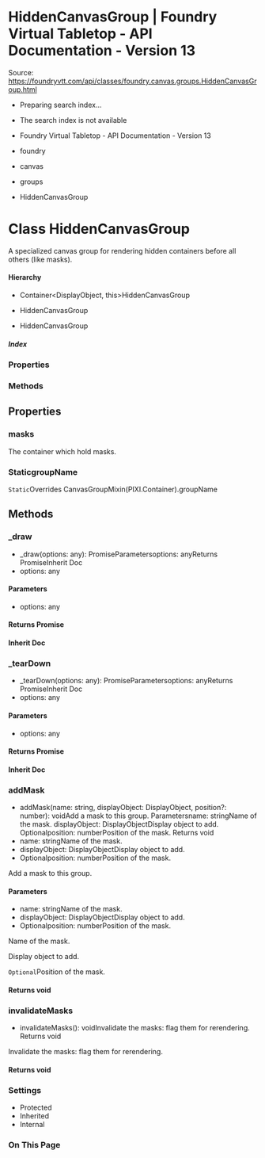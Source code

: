 # HiddenCanvasGroup | Foundry Virtual Tabletop - API Documentation - Version 13

Source: https://foundryvtt.com/api/classes/foundry.canvas.groups.HiddenCanvasGroup.html

- Preparing search index...
- The search index is not available

- Foundry Virtual Tabletop - API Documentation - Version 13
- foundry
- canvas
- groups
- HiddenCanvasGroup


# Class HiddenCanvasGroup

A specialized canvas group for rendering hidden containers before all others (like masks).


#### Hierarchy

- Container<DisplayObject, this>HiddenCanvasGroup
- HiddenCanvasGroup

- HiddenCanvasGroup


##### Index


### Properties


### Methods


## Properties


### masks

The container which hold masks.


### StaticgroupName

`Static`Overrides CanvasGroupMixin(PIXI.Container).groupName


## Methods


### _draw

- _draw(options: any): Promise<void>Parametersoptions: anyReturns Promise<void>Inherit Doc
- options: any


#### Parameters

- options: any


#### Returns Promise<void>


#### Inherit Doc


### _tearDown

- _tearDown(options: any): Promise<void>Parametersoptions: anyReturns Promise<void>Inherit Doc
- options: any


#### Parameters

- options: any


#### Returns Promise<void>


#### Inherit Doc


### addMask

- addMask(name: string, displayObject: DisplayObject, position?: number): voidAdd a mask to this group.
Parametersname: stringName of the mask.
displayObject: DisplayObjectDisplay object to add.
Optionalposition: numberPosition of the mask.
Returns void
- name: stringName of the mask.
- displayObject: DisplayObjectDisplay object to add.
- Optionalposition: numberPosition of the mask.

Add a mask to this group.


#### Parameters

- name: stringName of the mask.
- displayObject: DisplayObjectDisplay object to add.
- Optionalposition: numberPosition of the mask.

Name of the mask.

Display object to add.

`Optional`Position of the mask.


#### Returns void


### invalidateMasks

- invalidateMasks(): voidInvalidate the masks: flag them for rerendering.
Returns void

Invalidate the masks: flag them for rerendering.


#### Returns void


### Settings

- Protected
- Inherited
- Internal


### On This Page

